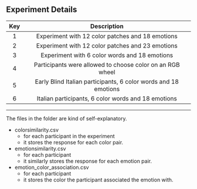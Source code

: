 
## Experiment Details

| Key |                           Description                           |
|:---:|:---------------------------------------------------------------:|
|  1  |        Experiment with 12 color patches and 18 emotions         |
|  2  |        Experiment with 12 color patches and 23 emotions         | 
|  3  |          Experiment with 6 color words and 18 emotions          |
|  4  |    Participants were allowed to choose color on an RGB wheel    |
|  5  | Early Blind Italian participants, 6 color words and 18 emotions |
|  6  |       Italian participants, 6 color words and 18 emotions       |

---
The files in the folder are kind of self-explanatory. 

- colorsimilarity.csv
    - for each participant in the experiment
    - it stores the response for each color pair.
- emotionsimilarity.csv
    - for each participant
    - it similarly stores the response for each emotion pair.
- emotion_color_association.csv
    - for each participant
    - it stores the color the participant associated the emotion with.


